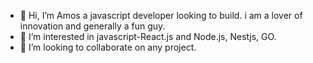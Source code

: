 - 👋 Hi, I’m Amos a javascript developer looking to build. i am a lover of innovation and generally a fun guy.
- 👀 I’m interested in javascript-React.js and Node.js, Nestjs, GO.
- 💞️ I’m looking to collaborate on any project.

<!---
Seigfried-A/Seigfried-A is a ✨ special ✨ repository because its `README.md` (this file) appears on your GitHub profile.
You can click the Preview link to take a look at your changes.
--->
